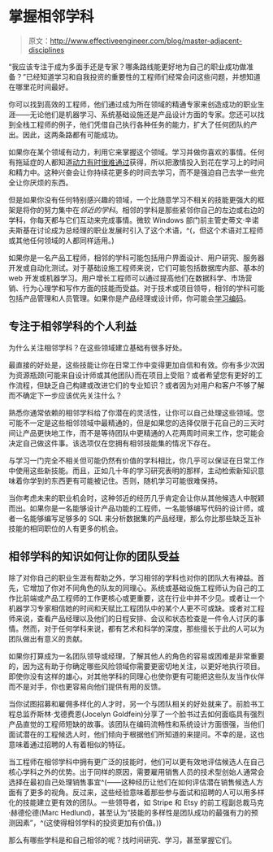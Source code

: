 # 掌握相邻学科

> 原文：<http://www.effectiveengineer.com/blog/master-adjacent-disciplines>

“我应该专注于成为多面手还是专家？哪条路线能更好地为自己的职业成功做准备？”已经知道学习和自我投资的重要性的工程师们经常会问这些问题，并想知道在哪里花时间最好。

你可以找到高效的工程师，他们通过成为所在领域的精通专家来创造成功的职业生涯——无论他们是机器学习、系统基础设施还是产品设计方面的专家。您还可以找到全栈工程师的例子，他们凭借自己执行各种任务的能力，扩大了任何团队的产出。因此，这两条路都有可能成功。

如果你在某个领域有动力，利用它来掌握这个领域。学习并做你喜欢的事情。任何有拖延症的人都知道[动力有时很难通过](/blog/frame-your-goal-to-increase-motivation)获得，所以把激情投入到花在学习上的时间和精力中。这种兴奋会让你持续花更多的时间去学习，而不是强迫自己去学一些完全让你厌烦的东西。

但是如果你没有任何特别感兴趣的领域，一个比随意学习不相关的技能更强大的框架是将你的努力集中在*邻近的学科*。相邻的学科是那些紧邻你自己的左边或右边的学科，你每天都与它们互动来完成事情。微软 Windows 部门前主管史蒂文·辛诺夫斯基在讨论成为总经理的职业发展时引入了这个术语，^(，但这个术语对工程师或其他任何领域的人都同样适用。)

如果你是一名产品工程师，相邻的学科可能包括用户界面设计、用户研究、服务器开发或自动化测试。对于基础设施工程师来说，它们可能包括数据库内部、基本的 web 开发或机器学习。用户增长工程师可以通过提高他们在数据科学、市场营销、行为心理学和写作方面的技能而受益。对于技术或项目领导，相邻的学科可能包括产品管理和人员管理。如果你是产品经理或设计师，你可能会[学习编码](https://irondavy.quora.com/Designers-Will-Code?share=1)。

## 专注于相邻学科的个人利益

为什么关注相邻学科？在这些领域建立基础有很多好处。

最直接的好处是，这些技能让你在日常工作中变得更加自信和有效。你有多少次因为资源瓶颈(可能来自设计师或其他团队)而在项目上受阻？或者希望您有更好的工作流程，但缺乏自己构建或改进它们的专业知识？或者因为对用户和客户不够了解而不确定下一步应该优先关注什么？

熟悉你通常依赖的相邻学科给了你潜在的灵活性，让你可以自己处理这些领域。您可能不一定是这些相邻领域中最精通的，但是如果您的选择仅限于花自己的三天时间让产品更快地工作，而不是等待团队中更精通的人花两周时间来工作，您可能会决定自己做这件事。该选项仅在您拥有相邻技能集的情况下存在。

与学习一门完全不相关但可能仍然有价值的学科相比，你几乎可以保证在日常工作中使用这些新技能。而且，正如几十年的学习研究表明的那样，主动检索新知识意味着你学到的东西更有可能被记住。否则，随机学习可能很难保持。

当你考虑未来的职业机会时，这种邻近的经历几乎肯定会让你从其他候选人中脱颖而出。如果你是一名能够设计产品功能的工程师，一名能够编写代码的设计师，或者一名能够编写足够多的 SQL 来分析数据集的产品经理，那么你比那些缺乏互补技能的相同职位的人有更多的机会。

## 相邻学科的知识如何让你的团队受益

除了对你自己的职业生涯有帮助之外，学习相邻的学科也对你的团队大有裨益。首先，它增加了你对不同角色的队友的同理心。系统或基础设施工程师认为自己的工作比前端或产品工程师的工作更核心或更重要，这在行业中并不少见。或者让一个机器学习专家相信她的时间和天赋比工程团队中的某个人更不可或缺。或者对工程师来说，查看产品经理以及他们的日程安排、会议和状态检查是一件令人讨厌的事情。然而，对于任何学科来说，都有艺术和科学的深度，那些擅长于此的人可以为团队做出有意义的贡献。

如果你打算成为一名团队领导或经理，了解其他人的角色的容易或困难是非常重要的，因为这有助于你确定哪些风险领域你需要更密切地关注，以更好地执行项目。即使你没有这样的雄心，对其他学科的同理心也使你更有可能把这些队友当作伙伴而不是对手，你也更容易向他们提供有用的反馈。

当你试图招募和雇佣多样化的人才时，另一个与团队相关的好处就来了。前脸书工程总监乔斯林·戈德费恩(Jocelyn Goldfein)分享了一个脸书过去如何面临具有强烈产品直觉的工程师短缺的故事。该团队在编码流畅性和系统设计方面很强，当他们面试潜在的工程候选人时，他们倾向于根据他们所知道的来提问。不幸的是，这也意味着通过招聘的人有着相似的特征。

当工程师在相邻学科中拥有更广泛的技能时，他们可以更有效地评估候选人在自己核心学科之外的优势。出于同样的原因，需要雇用销售人员的技术型创始人通常会选择在最初自己处理销售事宜^(——这种经历让他们在如何评估潜在销售候选人方面有了更多的视角。反过来，这些经验意味着那些参与面试和招聘的人可以用多样化的技能建立更有效的团队。一些领导者，如 Stripe 和 Etsy 的前工程副总裁马克·赫德伦德(Marc Hedlund)，甚至认为“技能的多样性是团队成功的最强有力的预测因素”，^(这使得相邻学科的投资更加有价值。))

那么有哪些学科是和自己相邻的呢？找时间研究、学习，甚至掌握它们。